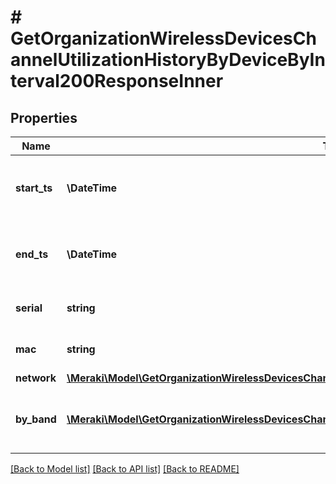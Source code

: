 # # GetOrganizationWirelessDevicesChannelUtilizationHistoryByDeviceByInterval200ResponseInner

## Properties

Name | Type | Description | Notes
------------ | ------------- | ------------- | -------------
**start_ts** | **\DateTime** | The start time of the channel utilization interval. | [optional]
**end_ts** | **\DateTime** | The end time of the channel utilization interval. | [optional]
**serial** | **string** | The serial number for the device. | [optional]
**mac** | **string** | The MAC address of the device. | [optional]
**network** | [**\Meraki\Model\GetOrganizationWirelessDevicesChannelUtilizationByDevice200ResponseInnerNetwork**](GetOrganizationWirelessDevicesChannelUtilizationByDevice200ResponseInnerNetwork.md) |  | [optional]
**by_band** | [**\Meraki\Model\GetOrganizationWirelessDevicesChannelUtilizationByDevice200ResponseInnerByBandInner[]**](GetOrganizationWirelessDevicesChannelUtilizationByDevice200ResponseInnerByBandInner.md) | Channel utilization broken down by band. | [optional]

[[Back to Model list]](../../README.md#models) [[Back to API list]](../../README.md#endpoints) [[Back to README]](../../README.md)
